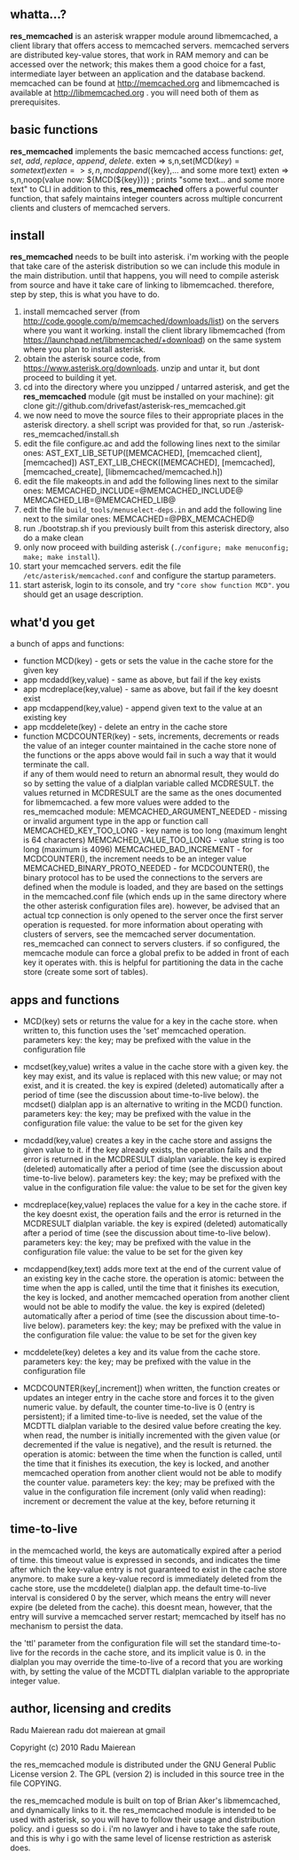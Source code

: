 whatta...?
----------
__res_memcached__ is an asterisk wrapper module around libmemcached, a client library that offers 
access to memcached servers. memcached servers are distributed key-value stores, that work in RAM 
memory and can be accessed over the network; this makes them a good choice for a fast, intermediate 
layer between an application and the database backend. memcached can be found at http://memcached.org 
and libmemcached is available at http://libmemcached.org . you will need both of them as 
prerequisites.

basic functions
---------------
__res_memcached__ implements the basic memcached access functions: _get_, _set_, _add_, _replace_, 
_append_, _delete_. 
    exten => s,n,set(MCD(${key})=some text)
    exten => s,n,mcdappend(${key},... and some more text)
    exten => s,n,noop(value now: ${MCD(${key})}) ; prints "some text... and some more text" to CLI
in addition to this, __res_memcached__ offers a powerful counter function, that safely maintains 
integer counters across multiple concurrent clients and clusters of memcached servers.

install
-------
__res_memcached__ needs to be built into asterisk. i'm working with the people that take care of the 
asterisk distribution so we can include this module in the main distribution. until that happens, 
you will need to compile asterisk from source and have it take care of linking to libmemcached. 
therefore, step by step, this is what you have to do.
1. install memcached server (from http://code.google.com/p/memcached/downloads/list) on the servers 
where you want it working. install the client library libmemcached 
(from https://launchpad.net/libmemcached/+download) on the same system where you plan to install 
asterisk.
2. obtain the asterisk source code, from https://www.asterisk.org/downloads. unzip and untar it, but 
dont proceed to building it yet. 
3. cd into the directory where you unzipped / untarred asterisk, and get the __res_memcached__ module 
(git must be installed on your machine):
    git clone git://github.com/drivefast/asterisk-res_memcached.git
4. we now need to move the source files to their appropriate places in the asterisk directory. a 
shell script was provided for that, so run
    ./asterisk-res_memcached/install.sh
5. edit the file configure.ac and add the following lines next to the similar ones:
    AST_EXT_LIB_SETUP([MEMCACHED], [memcached client], [memcached])
    AST_EXT_LIB_CHECK([MEMCACHED], [memcached], [memcached_create], [libmemcached/memcached.h])
6. edit the file makeopts.in and add the following lines next to the similar ones:
    MEMCACHED_INCLUDE=@MEMCACHED_INCLUDE@
    MEMCACHED_LIB=@MEMCACHED_LIB@
7. edit the file `build_tools/menuselect-deps.in` and add the following line next to the similar ones:
    MEMCACHED=@PBX_MEMCACHED@
8. run 
    ./bootstrap.sh
if you previously built from this asterisk directory, also do a 
    make clean 
9. only now proceed with building asterisk (`./configure; make menuconfig; make; make install`).
10. start your memcached servers. edit the file `/etc/asterisk/memcached.conf` and configure the 
startup parameters.
11. start asterisk, login to its console, and try `"core show function MCD"`. you should get an 
usage description.

what'd you get
--------------
a bunch of apps and functions:
- function MCD(key) - gets or sets the value in the cache store for the given key
- app mcdadd(key,value) - same as above, but fail if the key exists
- app mcdreplace(key,value) - same as above, but fail if the key doesnt exist
- app mcdappend(key,value) - append given text to the value at an existing key
- app mcddelete(key) - delete an entry in the cache store
- function MCDCOUNTER(key) - sets, increments, decrements or reads the value of an integer counter 
maintained in the cache store
none of the functions or the apps above would fail in such a way that it would terminate the call.  
if any of them would need to return an abnormal result, they would do so by setting the value of a 
dialplan variable called MCDRESULT. the values returned in MCDRESULT are the same as the ones 
documented for libmemcached. a few more values were added to the res_memcached module:
   MEMCACHED_ARGUMENT_NEEDED - missing or invalid argument type in the app or function call
   MEMCACHED_KEY_TOO_LONG - key name is too long (maximum lenght is 64 characters)
   MEMCACHED_VALUE_TOO_LONG - value string is too long (maximum is 4096)
   MEMCACHED_BAD_INCREMENT - for MCDCOUNTER(), the increment needs to be an integer value
   MEMCACHED_BINARY_PROTO_NEEDED - for MCDCOUNTER(), the binary protocol has to be used
the connections to the servers are defined when the module is loaded, and they are based on the 
settings in the memcached.conf file (which ends up in the same directory where the other asterisk 
configuration files are). however, be advised that an actual tcp connection is only opened to the 
server once the first server operation is requested. for more information about operating with 
clusters of servers, see the memcached server documentation. res_memcached can connect to servers 
clusters. if so configured, the memcache module can force a global prefix to be added in front of 
each key it operates with. this is helpful for partitioning the data in the cache store (create some 
sort of tables).

apps and functions
------------------

- MCD(key) 
sets or returns the value for a key in the cache store. when written to, this function uses the 
'set' memcached operation.
parameters
   key: the key; may be prefixed with the value in the configuration file

- mcdset(key,value)
writes a value in the cache store with a given key. the key may exist, and its value is replaced 
with this new value; or may not exist, and it is created. the key is expired (deleted) automatically 
after a period of time (see the discussion about time-to-live below). the mcdset() dialplan app is 
an alternative to writing in the MCD() function.
parameters
   key: the key; may be prefixed with the value in the configuration file
   value: the value to be set for the given key

- mcdadd(key,value)
creates a key in the cache store and assigns the given value to it. if the key already exists, the 
operation fails and the error is returned in the MCDRESULT dialplan variable. the key is expired 
(deleted) automatically after a period of time (see the discussion about time-to-live below).
parameters
   key: the key; may be prefixed with the value in the configuration file
   value: the value to be set for the given key

- mcdreplace(key,value)
replaces the value for a key in the cache store. if the key doesnt exist, the operation fails and 
the error is returned in the MCDRESULT dialplan variable. the key is expired (deleted) automatically 
after a period of time (see the discussion about time-to-live below). 
parameters
   key: the key; may be prefixed with the value in the configuration file
   value: the value to be set for the given key

- mcdappend(key,text)
adds more text at the end of the current value of an existing key in the cache store. the operation 
is atomic: between the time when the app is called, until the time that it finishes its execution, 
the key is locked, and another memcached operation from another client would not be able to modify 
the value. the key is expired (deleted) automatically after a period of time (see the discussion 
about time-to-live below).
parameters
   key: the key; may be prefixed with the value in the configuration file
   value: the value to be set for the given key

- mcddelete(key)
deletes a key and its value from the cache store.
parameters
   key: the key; may be prefixed with the value in the configuration file

- MCDCOUNTER(key[,increment])
when written, the function creates or updates an integer entry in the cache store and forces it to 
the given numeric value. by default, the counter time-to-live is 0 (entry is persistent); if a 
limited time-to-live is needed, set the value of the MCDTTL dialplan variable to the desired value 
before creating the key.
when read, the number is initially incremented with the given value (or decremented if the value is 
negative), and the result is returned. the operation is atomic: between the time when the function 
is called, until the time that it finishes its execution, the key is locked, and another memcached 
operation from another client would not be able to modify the counter value.
parameters
   key: the key; may be prefixed with the value in the configuration file
   increment (only valid when reading): increment or decrement the value at the key, before 
      returning it
   
time-to-live
------------
in the memcached world, the keys are automatically expired after a period of time. this timeout 
value is expressed in seconds, and indicates the time after which the key-value entry is not 
guaranteed to exist in the cache store anymore. to make sure a key-value record is immediately 
deleted from the cache store, use the mcddelete() dialplan app. the default time-to-live interval is 
considered 0 by the server, which means the entry will never expire (be deleted from the cache). 
this doesnt mean, however, that the entry will survive a memcached server restart; memcached by 
itself has no mechanism to persist the data. 

the 'ttl' parameter from the configuration file will set the standard time-to-live for the records 
in the cache store, and its implicit value is 0. in the dialplan you may override the time-to-live 
of a record that you are working with, by setting the value of the MCDTTL dialplan variable to the 
appropriate integer value. 

author, licensing and credits
-----------------------------
Radu Maierean
radu dot maierean at gmail

Copyright (c) 2010 Radu Maierean

the res_memcached module is distributed under the GNU General Public License version 2. The GPL 
(version 2) is included in this source tree in the file COPYING.

the res_memcached module is built on top of Brian Aker's libmemcached, and dynamically links to it. 
the res_memcached module is intended to be used with asterisk, so you will have to follow their 
usage and distribution policy. and i guess so do i. i'm no lawyer and i have to take the safe route, 
and this is why i go with the same level of license restriction as asterisk does. 
